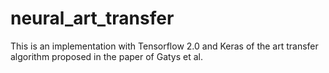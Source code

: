 # neural_art_transfer
This is an implementation with Tensorflow 2.0 and Keras of the art transfer algorithm proposed in the paper of Gatys et al.
